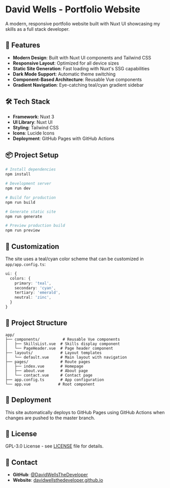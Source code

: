 # David Wells - Portfolio Website

A modern, responsive portfolio website built with Nuxt UI showcasing my skills as a full stack developer.

## 🚀 Features

- **Modern Design**: Built with Nuxt UI components and Tailwind CSS
- **Responsive Layout**: Optimized for all device sizes
- **Static Site Generation**: Fast loading with Nuxt's SSG capabilities
- **Dark Mode Support**: Automatic theme switching
- **Component-Based Architecture**: Reusable Vue components
- **Gradient Navigation**: Eye-catching teal/cyan gradient sidebar

## 🛠️ Tech Stack

- **Framework**: Nuxt 3
- **UI Library**: Nuxt UI
- **Styling**: Tailwind CSS
- **Icons**: Lucide Icons
- **Deployment**: GitHub Pages with GitHub Actions

## 📦 Project Setup

```bash
# Install dependencies
npm install

# Development server
npm run dev

# Build for production
npm run build

# Generate static site
npm run generate

# Preview production build
npm run preview
```

## 🎨 Customization

The site uses a teal/cyan color scheme that can be customized in `app/app.config.ts`:

```typescript
ui: {
  colors: {
    primary: 'teal',
    secondary: 'cyan',
    tertiary: 'emerald',
    neutral: 'zinc',
  }
}
```

## 📁 Project Structure

```
app/
├── components/          # Reusable Vue components
│   ├── SkillsList.vue  # Skills display component
│   └── PageHeader.vue  # Page header component
├── layouts/            # Layout templates
│   └── default.vue     # Main layout with navigation
├── pages/              # Route pages
│   ├── index.vue       # Homepage
│   ├── about.vue       # About page
│   └── contact.vue     # Contact page
├── app.config.ts       # App configuration
└── app.vue            # Root component
```

## 🚀 Deployment

This site automatically deploys to GitHub Pages using GitHub Actions when changes are pushed to the master branch.

## 📄 License

GPL-3.0 License - see [LICENSE](LICENSE) file for details.

## 🤝 Contact

- **GitHub**: [@DavidWellsTheDeveloper](https://github.com/DavidWellsTheDeveloper)
- **Website**: [davidwellsthedeveloper.github.io](https://davidwellsthedeveloper.github.io)
